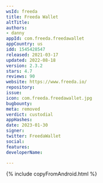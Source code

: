 ```yaml
---
wsId: freeda
title: Freeda Wallet
altTitle: 
authors:
- danny
appId: com.freeda.freedawallet
appCountry: us
idd: 1545428547
released: 2021-03-17
updated: 2022-08-18
version: 2.3.2
stars: 4.7
reviews: 90
website: https://www.freeda.io/
repository: 
issue: 
icon: com.freeda.freedawallet.jpg
bugbounty: 
meta: removed
verdict: custodial
appHashes: 
date: 2023-01-30
signer: 
twitter: FreedaWallet
social: 
features: 
developerName: 

---
```


{% include copyFromAndroid.html %}
